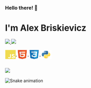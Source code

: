 ### Hello there! 👋
# I'm Alex Briskievicz

<div>
  <a href="https://github.com/Alexbriskievicz">
  <img height="180em" src="https://github-readme-stats.vercel.app/api?username=Alexbriskievicz&show_icons=true&theme=dracula&include_all_commits=true&count_private=true"/>
  <img height="180em" src="https://github-readme-stats.vercel.app/api/top-langs/?username=Alexbriskievicz&layout=compact&langs_count=7&theme=dracula"/>
</div>
  
<div style="display: inline_block"><br>
  <img align="center" alt="Rafa-Js" height="30" width="35" src="https://raw.githubusercontent.com/devicons/devicon/master/icons/javascript/javascript-plain.svg">
  <img align="center" alt="Rafa-HTML" height="30" width="35" src="https://raw.githubusercontent.com/devicons/devicon/master/icons/html5/html5-original.svg">
  <img align="center" alt="Rafa-CSS" height="30" width="35" src="https://raw.githubusercontent.com/devicons/devicon/master/icons/css3/css3-original.svg">
  <img align="center" alt="Rafa-Python" height="30" width="35" src="https://raw.githubusercontent.com/devicons/devicon/master/icons/python/python-original.svg">
 </div> 
 
 ##
  <div> 
  
  
 
  <a href="https://www.linkedin.com/in/alexbriskievicz" target="_blank"><img src="https://img.shields.io/badge/-LinkedIn-%230077B5?style=for-the-badge&logo=linkedin&logoColor=white" target="_blank"></a> 
 
![Snake animation](https://github.com/alexbriskievicz/Alexbriskievicz/blob/output/github-contribution-grid-snake.svg)
</div>

 

 

